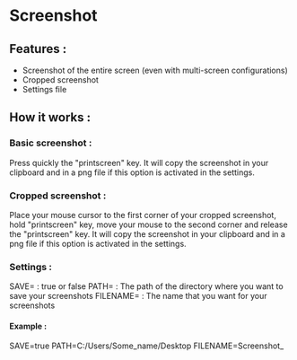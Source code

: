 # Screenshot
## Features :
  - Screenshot of the entire screen (even with multi-screen configurations)
  - Cropped screenshot
  - Settings file
## How it works :
### Basic screenshot :
Press quickly the "printscreen" key.
It will copy the screenshot in your clipboard and in a png file if this option is activated in the settings.
### Cropped screenshot :
Place your mouse cursor to the first corner of your cropped screenshot, hold "printscreen" key, move your mouse to the second corner and release the "printscreen" key.
It will copy the screenshot in your clipboard and in a png file if this option is activated in the settings.
### Settings :
SAVE= : true or false
PATH= : The path of the directory where you want to save your screenshots
FILENAME= : The name that you want for your screenshots
#### Example :
SAVE=true
PATH=C:/Users/Some_name/Desktop
FILENAME=Screenshot_
